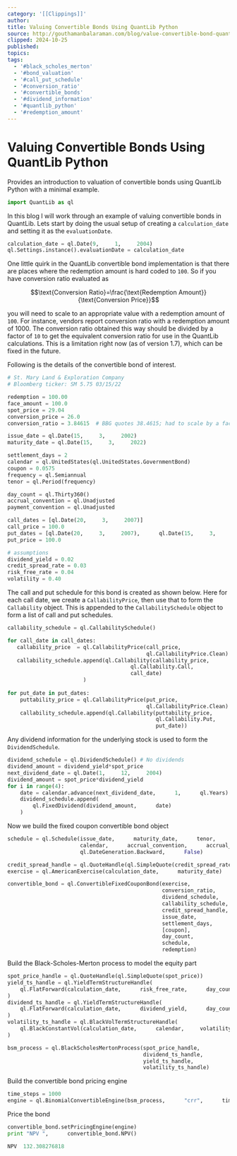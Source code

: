```yaml
---
category: '[[Clippings]]'
author:
title: Valuing Convertible Bonds Using QuantLib Python
source: http://gouthamanbalaraman.com/blog/value-convertible-bond-quantlib-python.html
clipped: 2024-10-25
published:
topics:
tags:
  - '#black_scholes_merton'
  - '#bond_valuation'
  - '#call_put_schedule'
  - '#conversion_ratio'
  - '#convertible_bonds'
  - '#dividend_information'
  - '#quantlib_python'
  - '#redemption_amount'
---
```

# Valuing Convertible Bonds Using QuantLib Python

Provides an introduction to valuation of convertible bonds using QuantLib Python with a minimal example.

```python
import QuantLib as ql
```

In this blog I will work through an example of valuing convertible bonds in QuantLib. Lets start by doing the usual setup of creating a `calculation_date` and setting it as the `evaluationDate`.

```python
calculation_date = ql.Date(9,     1,     2004)
ql.Settings.instance().evaluationDate = calculation_date
```

One little quirk in the QuantLib convertible bond implementation is that there are places where the redemption amount is hard coded to `100`. So if you have conversion ratio evaluated as

$$\text{Conversion Ratio}=\frac{\text{Redemption Amount}}{\text{Conversion Price}}$$

you will need to scale to an appropriate value with a redemption amount of `100`. For instance,  vendors report conversion ratio with a redemption amount of 1000. The conversion ratio obtained this way should be divided by a factor of `10` to get the equivalent conversion ratio for use in the QuantLib calculations. This is a limitation right now (as of version 1.7),  which can be fixed in the future.

Following is the details of the convertible bond of interest.

```python
# St. Mary Land & Exploration Company 
# Bloomberg ticker: SM 5.75 03/15/22 

redemption = 100.00
face_amount = 100.0
spot_price = 29.04
conversion_price = 26.0
conversion_ratio = 3.84615  # BBG quotes 38.4615; had to scale by a factor of 10

issue_date = ql.Date(15,     3,     2002)        
maturity_date = ql.Date(15,     3,     2022)

settlement_days = 2
calendar = ql.UnitedStates(ql.UnitedStates.GovernmentBond)
coupon = 0.0575
frequency = ql.Semiannual
tenor = ql.Period(frequency)

day_count = ql.Thirty360()
accrual_convention = ql.Unadjusted
payment_convention = ql.Unadjusted

call_dates = [ql.Date(20,     3,     2007)]
call_price = 100.0
put_dates = [ql.Date(20,     3,     2007),      ql.Date(15,     3,     2012),      ql.Date(15,     3,     2017)]
put_price = 100.0

# assumptions
dividend_yield = 0.02
credit_spread_rate = 0.03  
risk_free_rate = 0.04
volatility = 0.40
```

The call and put schedule for this bond is created as shown below. Here for each call date,  we create a `CallabilityPrice`,  then use that to form the `Callability` object. This is appended to the `CallabilitySchedule` object to form a list of call and put schedules.

```python
callability_schedule = ql.CallabilitySchedule()

for call_date in call_dates:
   callability_price  = ql.CallabilityPrice(call_price,      
                                            ql.CallabilityPrice.Clean)
   callability_schedule.append(ql.Callability(callability_price,      
                                       ql.Callability.Call,     
                                       call_date)
                        )
    
for put_date in put_dates:
    puttability_price = ql.CallabilityPrice(put_price,      
                                            ql.CallabilityPrice.Clean)
    callability_schedule.append(ql.Callability(puttability_price,     
                                               ql.Callability.Put,     
                                               put_date))
```

Any dividend information for the underlying stock is used to form the `DividendSchedule`.

```python
dividend_schedule = ql.DividendSchedule() # No dividends
dividend_amount = dividend_yield*spot_price
next_dividend_date = ql.Date(1,     12,     2004)
dividend_amount = spot_price*dividend_yield
for i in range(4):
    date = calendar.advance(next_dividend_date,      1,      ql.Years)
    dividend_schedule.append(
        ql.FixedDividend(dividend_amount,      date)
    )
```

Now we build the fixed coupon convertible bond object

```python
schedule = ql.Schedule(issue_date,      maturity_date,      tenor,     
                       calendar,      accrual_convention,      accrual_convention,     
                       ql.DateGeneration.Backward,      False)

credit_spread_handle = ql.QuoteHandle(ql.SimpleQuote(credit_spread_rate))
exercise = ql.AmericanExercise(calculation_date,      maturity_date)

convertible_bond = ql.ConvertibleFixedCouponBond(exercise,     
                                                 conversion_ratio,     
                                                 dividend_schedule,     
                                                 callability_schedule,      
                                                 credit_spread_handle,     
                                                 issue_date,     
                                                 settlement_days,     
                                                 [coupon],     
                                                 day_count,     
                                                 schedule,     
                                                 redemption)
```

Build the Black-Scholes-Merton process to model the equity part

```python
spot_price_handle = ql.QuoteHandle(ql.SimpleQuote(spot_price))
yield_ts_handle = ql.YieldTermStructureHandle(
    ql.FlatForward(calculation_date,      risk_free_rate,      day_count)
)
dividend_ts_handle = ql.YieldTermStructureHandle(
    ql.FlatForward(calculation_date,      dividend_yield,      day_count)
)
volatility_ts_handle = ql.BlackVolTermStructureHandle(
    ql.BlackConstantVol(calculation_date,      calendar,     volatility,      day_count)
)

bsm_process = ql.BlackScholesMertonProcess(spot_price_handle,      
                                           dividend_ts_handle,     
                                           yield_ts_handle,     
                                           volatility_ts_handle)
```

Build the convertible bond pricing engine

```python
time_steps = 1000
engine = ql.BinomialConvertibleEngine(bsm_process,      "crr",      time_steps)
```

Price the bond

```python
convertible_bond.setPricingEngine(engine)
print "NPV ",      convertible_bond.NPV()
```

```python
NPV  132.308276818
```